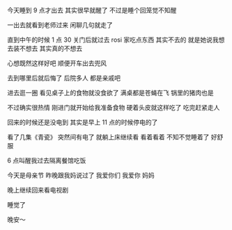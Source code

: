 今天睡到 9 点才出去 其实很早就醒了 不过是睡个回笼觉不知醒

一出去就看到老师过来 闲聊几句就走了

直到中午的时候 1 点 30 关门后就过去 rosi 家吃点东西 其实不去的 就是她说我想去装不想去 其实真的不想去

心想既然这样好吧 顺便开车出去兜风

去到哪里后就后悔了 后院多人 都是亲戚吧 

进去逛一圈 看见桌子上的食物就没食欲了 满桌都是苍蝇在飞 锅里的猪肉也是

不过确实很热情 刚进门就开始给我准备食物 硬着头皮就这样吃了 吃完赶紧走人

回来的时候还是没电到 其实是早上 11 点的时候停电的了

看了几集《青瓷》 突然间有电了 就躺上床继续看 看着看着 不知不觉睡着了 好舒服

6 点叫醒我过去隔离餐馆吃饭

今天是母亲节 昨晚跟我妈说过了 我爱你们 我爱你 妈妈

晚上继续回来看电视剧

睡觉了 

晚安～
